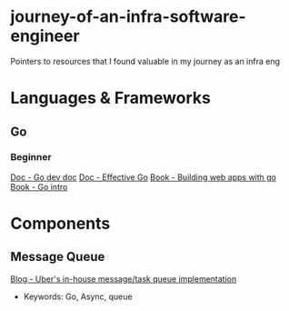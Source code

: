 # journey-of-an-infra-software-engineer
Pointers to resources that I found valuable in my journey as an infra eng

# Languages & Frameworks
## Go
### Beginner
[Doc - Go dev doc](https://go.dev/doc/)
[Doc - Effective Go](https://go.dev/doc/effective_go)
[Book - Building web apps with go](https://codegangsta.gitbooks.io/building-web-apps-with-go/content/)
[Book - Go intro](https://www.golang-book.com/)

# Components
## Message Queue
[Blog - Uber's in-house message/task queue implementation](https://www.uber.com/blog/cherami-message-queue-system/)
- Keywords: Go, Async, queue

